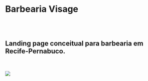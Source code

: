 <h1>Barbearia Visage</h1>
<br>
<br>
<h2>Landing page conceitual para barbearia em Recife-Pernabuco.</h2>
<br>
<br>
<img src="[https://github.com/lpa13/website-mario_brothers/blob/main/assets/web_mariobros.jpg?raw=true](https://github.com/lpa13/visage-barber/blob/main/assets/Print-vasage.jpg?raw=true)"/>
